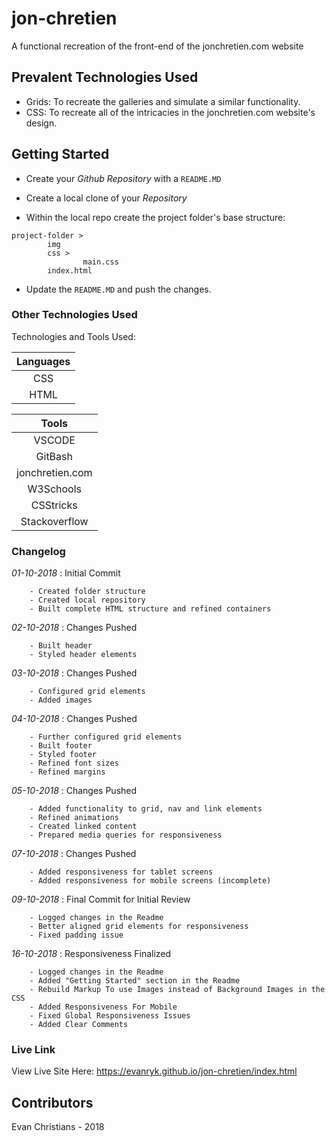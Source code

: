 # jon-chretien

A functional recreation of the front-end of the jonchretien.com website

## Prevalent Technologies Used

- Grids:
    To recreate the galleries and simulate a similar functionality.
- CSS:
    To recreate all of the intricacies in the jonchretien.com website's design.

## Getting Started

- Create your *Github Repository* with a `README.MD`

- Create a local clone of your *Repository*

- Within the local repo create the project folder's base structure:

```
project-folder >
        img
        css >
                main.css
        index.html
```
- Update the `README.MD` and push the changes.

### Other Technologies Used

Technologies and Tools Used:

|**Languages**|
|:----------------:|
| CSS              |
| HTML             |

|**Tools**|
|:----------------:|
| VSCODE           |
| GitBash          |
| jonchretien.com  |
| W3Schools        |
| CSStricks        |
| Stackoverflow    |

### Changelog

*01-10-2018* : Initial Commit

        - Created folder structure
        - Created local repository
        - Built complete HTML structure and refined containers

*02-10-2018* : Changes Pushed

        - Built header 
        - Styled header elements

*03-10-2018* : Changes Pushed

        - Configured grid elements
        - Added images

*04-10-2018* : Changes Pushed

        - Further configured grid elements
        - Built footer
        - Styled footer
        - Refined font sizes
        - Refined margins

*05-10-2018* : Changes Pushed

        - Added functionality to grid, nav and link elements
        - Refined animations
        - Created linked content
        - Prepared media queries for responsiveness

*07-10-2018* : Changes Pushed

        - Added responsiveness for tablet screens
        - Added responsiveness for mobile screens (incomplete)

*09-10-2018* : Final Commit for Initial Review 

        - Logged changes in the Readme
        - Better aligned grid elements for responsiveness
        - Fixed padding issue

*16-10-2018* : Responsiveness Finalized

        - Logged changes in the Readme
        - Added "Getting Started" section in the Readme
        - Rebuild Markup To use Images instead of Background Images in the CSS
        - Added Responsiveness For Mobile
        - Fixed Global Responsiveness Issues
        - Added Clear Comments


### Live Link

View Live Site Here: https://evanryk.github.io/jon-chretien/index.html

## Contributors

Evan Christians - 2018
